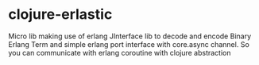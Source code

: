 clojure-erlastic
================

Micro lib making use of erlang JInterface lib to decode and encode Binary Erlang Term and simple erlang port interface with core.async channel. So you can communicate with erlang coroutine with clojure abstraction
